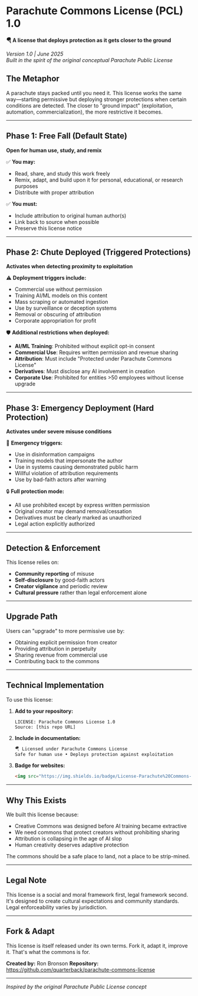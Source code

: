 # Parachute Commons License (PCL) 1.0

**🪂 A license that deploys protection as it gets closer to the ground**

*Version 1.0 | June 2025*  
*Built in the spirit of the original conceptual Parachute Public License*

## The Metaphor
A parachute stays packed until you need it. This license works the same way—starting permissive but deploying stronger protections when certain conditions are detected. The closer to "ground impact" (exploitation, automation, commercialization), the more restrictive it becomes.

---

## Phase 1: Free Fall (Default State)
**Open for human use, study, and remix**

✅ **You may:**
- Read, share, and study this work freely
- Remix, adapt, and build upon it for personal, educational, or research purposes
- Distribute with proper attribution

✅ **You must:**
- Include attribution to original human author(s)
- Link back to source when possible
- Preserve this license notice

---

## Phase 2: Chute Deployed (Triggered Protections)
**Activates when detecting proximity to exploitation**

⚠️ **Deployment triggers include:**
- Commercial use without permission
- Training AI/ML models on this content
- Mass scraping or automated ingestion
- Use by surveillance or deception systems
- Removal or obscuring of attribution
- Corporate appropriation for profit

🛡️ **Additional restrictions when deployed:**
- **AI/ML Training**: Prohibited without explicit opt-in consent
- **Commercial Use**: Requires written permission and revenue sharing
- **Attribution**: Must include "Protected under Parachute Commons License"
- **Derivatives**: Must disclose any AI involvement in creation
- **Corporate Use**: Prohibited for entities >50 employees without license upgrade

---

## Phase 3: Emergency Deployment (Hard Protection)
**Activates under severe misuse conditions**

🚨 **Emergency triggers:**
- Use in disinformation campaigns
- Training models that impersonate the author
- Use in systems causing demonstrated public harm
- Willful violation of attribution requirements
- Use by bad-faith actors after warning

🔒 **Full protection mode:**
- All use prohibited except by express written permission
- Original creator may demand removal/cessation
- Derivatives must be clearly marked as unauthorized
- Legal action explicitly authorized

---

## Detection & Enforcement
This license relies on:
- **Community reporting** of misuse
- **Self-disclosure** by good-faith actors
- **Creator vigilance** and periodic review
- **Cultural pressure** rather than legal enforcement alone

---

## Upgrade Path
Users can "upgrade" to more permissive use by:
- Obtaining explicit permission from creator
- Providing attribution in perpetuity
- Sharing revenue from commercial use
- Contributing back to the commons

---

## Technical Implementation
To use this license:

1. **Add to your repository:**
   ```
   LICENSE: Parachute Commons License 1.0
   Source: [this repo URL]
   ```

2. **Include in documentation:**
   ```markdown
   🪂 Licensed under Parachute Commons License
   Safe for human use • Deploys protection against exploitation
   ```

3. **Badge for websites:**
   ```html
   <img src="https://img.shields.io/badge/License-Parachute%20Commons-blue.svg" alt="Parachute Commons License">
   ```

---

## Why This Exists
We built this license because:
- Creative Commons was designed before AI training became extractive
- We need commons that protect creators without prohibiting sharing
- Attribution is collapsing in the age of AI slop
- Human creativity deserves adaptive protection

The commons should be a safe place to land, not a place to be strip-mined.

---

## Legal Note
This license is a social and moral framework first, legal framework second. It's designed to create cultural expectations and community standards. Legal enforceability varies by jurisdiction.

---

## Fork & Adapt
This license is itself released under its own terms. Fork it, adapt it, improve it. That's what the commons is for.

**Created by:** Ron Bronson
**Repository:** https://github.com/quarterback/parachute-commons-license  

---

*Inspired by the original Parachute Public License concept*
